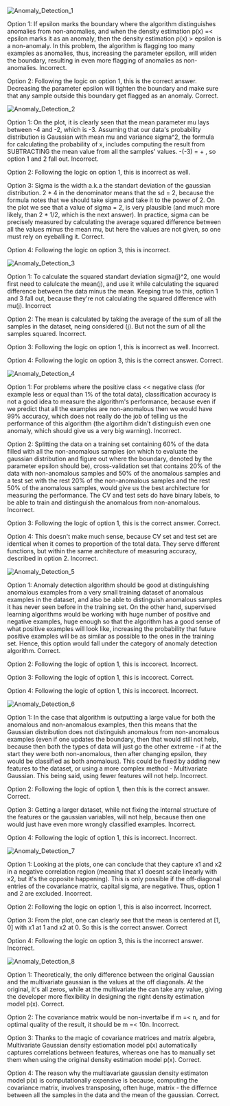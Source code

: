 ![Anomaly_Detection_1](https://github.com/VladStoyanoff/Stanford_Machine_Learning_Coursera/blob/main/Week_9/In-Video_Questions/Anomaly_Detection_1.png)

Option 1: If epsilon marks the boundary where the algorithm distinguishes anomalies from non-anomalies, and when the density estimation p(x) =< epsilon marks it as an anomaly, then the density estimation p(x) > epsilon is a non-anomaly. In this problem, the algorithm is flagging too many examples as anomalies, thus, increasing the parameter epsilon, will widen the boundary, resulting in even more flagging of anomalies as non-anomalies. Incorrect.

Option 2: Following the logic on option 1, this is the correct answer. Decreasing the parameter epsilon will tighten the boundary and make sure that any sample outside this boundary get flagged as an anomaly. Correct.

![Anomaly_Detection_2](https://github.com/VladStoyanoff/Stanford_Machine_Learning_Coursera/blob/main/Week_9/In-Video_Questions/Anomaly_Detection_2.png)

Option 1: On the plot, it is clearly seen that the mean parameter mu lays between -4 and -2, which is -3. Assuming that our data's probability distribution is Gaussian with mean mu and variance sigma^2, the formula for calculating the probability of x, includes computing the result from SUBTRACTING the mean value from all the samples' values. -(-3) = + , so option 1 and 2 fall out. Incorrect.

Option 2: Following the logic on option 1, this is incorrect as well.

Option 3: Sigma is the width a.k.a the standart deviation of the gaussian distribution. 2 * 4 in the denominator means that the sd = 2, because the formula notes that we should take sigma and take it to the power of 2. On the plot we see that a value of sigma = 2, is very plausible (and much more likely, than 2 * 1/2, which is the next answer). In practice, sigma can be precisely measured by calculating the average squared difference between all the values minus the mean mu, but here the values are not given, so one must rely on eyeballing it. Correct.

Option 4: Following the logic on option 3, this is incorrect.

![Anomaly_Detection_3](https://github.com/VladStoyanoff/Stanford_Machine_Learning_Coursera/blob/main/Week_9/In-Video_Questions/Anomaly_Detection_3.png)

Option 1: To calculate the squared standart deviation sigma(j)^2, one would first need to calulcate the mean(j), and use it while calculating the squared difference between the data minus the mean. Keeping true to this, option 1 and 3 fall out, because they're not calculating the squared difference with mu(j). Incorrect

Option 2: The mean is calculated by taking the average of the sum of all the samples in the dataset, neing considered (j). But not the sum of all the samples squared. Incorrect.

Option 3: Following the logic on option 1, this is incorrect as well. Incorrect.

Option 4: Following the logic on option 3, this is the correct answer. Correct.

![Anomaly_Detection_4](https://github.com/VladStoyanoff/Stanford_Machine_Learning_Coursera/blob/main/Week_9/In-Video_Questions/Anomaly_Detection_4.png)

Option 1: For problems where the positive class << negative class (for example less or equal than 1% of the total data), classification accuracy is not a good idea to measure the algorithm's performance, because even if we predict that all the examples are non-anomalous then we would have 99% accuracy, which does not really do the job of telling us the performance of this algorithm (the algortihm didn't distinguish even one anomaly, which should give us a very big warning). Incorrect.

Option 2: Splitting the data on a training set containing 60% of the data filled with all the non-anomalous samples (on which to evaluate the gaussian distribution and figure out where the boundary, denoted by the parameter epsilon should be), cross-validation set that contains 20% of the data with non-anomalous samples and 50% of the anomalous samples and a test set with the rest 20% of the non-anomalous samples and the rest 50% of the anomalous samples, would give us the best architecture for measuring the performance. The CV and test sets do have binary labels, to be able to train and distinguish the anomalous from non-anomalous. Incorrect.

Option 3: Following the logic of option 1, this is the correct answer. Correct.

Option 4: This doesn't make much sense, because CV set and test set are identical when it comes to proportion of the total data. They serve different functions, but within the same architecture of measuring accuracy, described in option 2. Incorrect.

![Anomaly_Detection_5](https://github.com/VladStoyanoff/Stanford_Machine_Learning_Coursera/blob/main/Week_9/In-Video_Questions/Anomaly_Detection_5.png)

Option 1: Anomaly detection algorithm should be good at distinguishing anomalous examples from a very small training dataset of anomalous examples in the dataset, and also be able to distinguish anomalous samples it has never seen before in the training set. On the other hand, supervised learning algorithms would be working with huge number of positive and negative examples, huge enough so that the algorithm has a good sense of what positive examples will look like, increasing the probability that future positive examples will be as similar as possible to the ones in the training set. Hence, this option would fall under the category of anomaly detection algorithm. Correct.

Option 2: Following the logic of option 1, this is inccorect. Incorrect.

Option 3: Following the logic of option 1, this is inccorect. Correct.

Option 4: Following the logic of option 1, this is inccorect. Incorrect.

![Anomaly_Detection_6](https://github.com/VladStoyanoff/Stanford_Machine_Learning_Coursera/blob/main/Week_9/In-Video_Questions/Anomaly_Detection_6.png)

Option 1: In the case that algorithm is outputting a large value for both the anomalous and non-anomalous examples, then this means that the Gaussian distribution does not distinguish anomalous from non-anomalous examples (even if one updates the boundary, then that would still not help, because then both the types of data will just go the other extreme - if at the start they were both non-anomalous, then after changing epsilon, they would be classified as both anomalous). This could be fixed by adding new features to the dataset, or using a more complex method - Multivariate Gaussian. This being said, using fewer features will not help. Incorrect.

Option 2: Following the logic of option 1, then this is the correct answer. Correct.

Option 3: Getting a larger dataset, while not fixing the internal structure of the features or the gaussian variables, will not help, because then one would just have even more wrongly classified examples. Incorrect.

Option 4: Following the logic of option 1, this is incorrect. Incorrect.

![Anomaly_Detection_7](https://github.com/VladStoyanoff/Stanford_Machine_Learning_Coursera/blob/main/Week_9/In-Video_Questions/Anomaly_Detection_7.png)

Option 1: Looking at the plots, one can conclude that they capture x1 and x2 in a negative correlation region (meaning that x1 doesnt scale linearly with x2, but it's the opposite happening). This is only possible if the off-diagonal entries of the covariance matrix, capital sigma, are negative. Thus, option 1 and 2 are excluded. Incorrect.

Option 2: Following the logic on option 1, this is also incorrect. Incorrect.

Option 3: From the plot, one can clearly see that the mean is centered at [1, 0] with x1 at 1 and x2 at 0. So this is the correct answer. Correct

Option 4: Following the logic on option 3, this is the incorrect answer. Incorrect.

![Anomaly_Detection_8](https://github.com/VladStoyanoff/Stanford_Machine_Learning_Coursera/blob/main/Week_9/In-Video_Questions/Anomaly_Detection_8.png)

Option 1: Theoretically, the only difference between the original Gaussian and the multivariate gaussian is the values at the off diagonals. At the original, it's all zeros, while at the multivariate the can take any value, giving the developer more flexibility in designing the right density estimation model p(x). Correct.

Option 2: The covariance matrix would be non-invertalbe if m =< n, and for optimal quality of the result, it should be m =< 10n. Incorrect.

Option 3: Thanks to the magic of covariance matrices and matrix algebra, Multivariate Gaussian density estiomation model p(x) automatically captures correlations between features, whereas one has to manually set them when using the original density estimation model p(x). Correct.

Option 4: The reason why the multiavariate gaussian density estimaton model p(x) is computationally expensive is because, computing the covariance matrix, involves transposing, often huge, matrix - the differnce between all the samples in the data and the mean of the gaussian. Correct.
